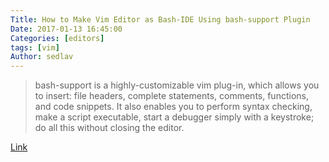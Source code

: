 ```yaml
---
Title: How to Make Vim Editor as Bash-IDE Using bash-support Plugin
Date: 2017-01-13 16:45:00
Categories: [editors]
tags: [vim]
Author: sedlav
---
```


> bash-support is a highly-customizable vim plug-in, which allows you to insert: file headers, complete statements, comments, functions, and code snippets. It also enables you to perform syntax checking, make a script executable, start a debugger simply with a keystroke; do all this without closing the editor.

[Link](http://www.tecmint.com/use-vim-as-bash-ide-using-bash-support-in-linux)

